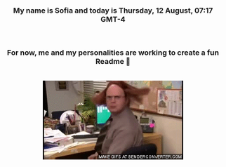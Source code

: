 


<div align="center">
<h3 >My name is Sofia and today is Thursday, 12 August, 07:17 GMT-4</h3><br>
<h3 >For now, me and my personalities are working to create a fun Readme 👋
</h3><br>
<img src='img/dwight.gif' alt='working...'/>
</div>

